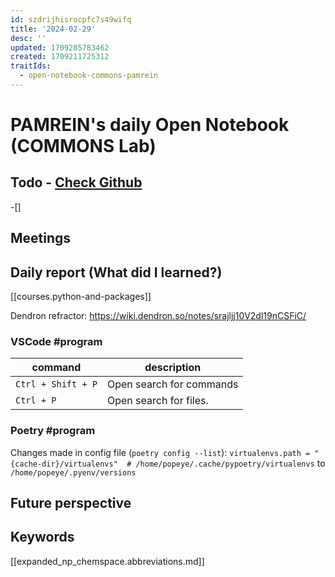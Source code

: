 ```yaml
---
id: szdrijhisrocpfc7s49wifq
title: '2024-02-29'
desc: ''
updated: 1709285783462
created: 1709211725312
traitIds:
  - open-notebook-commons-pamrein
---
```


# PAMREIN's daily Open Notebook (COMMONS Lab)

## Todo - [Check Github](https://github.com/orgs/commons-research/projects/2/views/1)
-[]


## Meetings



## Daily report (What did I learned?)
[[courses.python-and-packages]]

Dendron refractor:
https://wiki.dendron.so/notes/srajljj10V2dl19nCSFiC/


### VSCode #program
| **command**        	| **description**          	|
|--------------------	|--------------------------	|
| `Ctrl + Shift + P` 	| Open search for commands 	|
|     `Ctrl + P`     	| Open search for files.   	|

### Poetry #program
Changes made in config file (`poetry config --list`):
`virtualenvs.path = "{cache-dir}/virtualenvs"  # /home/popeye/.cache/pypoetry/virtualenvs` to
`/home/popeye/.pyenv/versions`   



## Future perspective



## Keywords
[[expanded_np_chemspace.abbreviations.md]]
